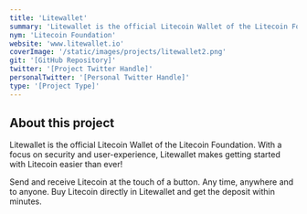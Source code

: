 ```yaml
---
title: 'Litewallet'
summary: 'Litewallet is the official Litecoin Wallet of the Litecoin Foundation.'
nym: 'Litecoin Foundation'
website: 'www.litewallet.io'
coverImage: '/static/images/projects/litewallet2.png'
git: '[GitHub Repository]'
twitter: '[Project Twitter Handle]'
personalTwitter: '[Personal Twitter Handle]'
type: '[Project Type]'
---
```


## About this project

Litewallet is the official Litecoin Wallet of the Litecoin Foundation. With a focus on security and user-experience, Litewallet makes getting started with Litecoin easier than ever!

Send and receive Litecoin at the touch of a button. Any time, anywhere and to anyone. Buy Litecoin directly in Litewallet and get the deposit within minutes.